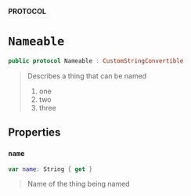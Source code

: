 **PROTOCOL**

# `Nameable`

```swift
public protocol Nameable : CustomStringConvertible
```

> Describes a thing that can be named
>
> 1. one
> 2. two
> 3. three

## Properties
### `name`

```swift
var name: String { get }
```

> Name of the thing being named
